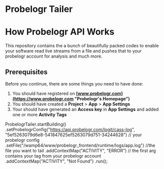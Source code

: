 # Probelogr Tailer

# How Probelogr API Works

This repository contains the a bunch of beautifully packed codes to enable your software read live streams from  a file and pushes that to your probelogr account for analysis and much more.

## Prerequisites
Before you continue, there are some things you need to have done:
1. You should have registered on __[www.probelogr.com](https://www.probelogr.com "Probelogr's Homepage")__
2. You should have created a __Project__ > __App__ > __App Settings__
3. Your should have generated an __Access key__ in __App Settings__ and added one or more __Activity Tags__




ProbelogrTailer.startBuilding()
                    .setProbelogrConfig("https://api.probelogr.com/logit/cass-log", "5ef5263079d6e8-541847625ef5263079d751-34244628") // your probelogr config
                    .setFile("/wamp64/www/probelogr_frontend/runtime/logs/app.log") //the file you want to tail
                    .addContextMap("ACTIVITY", "ERROR") // the first arg contains your tag from your probelogr account
                    .addContextMap("ACTIVITY", "Not Found")
                    .run();
